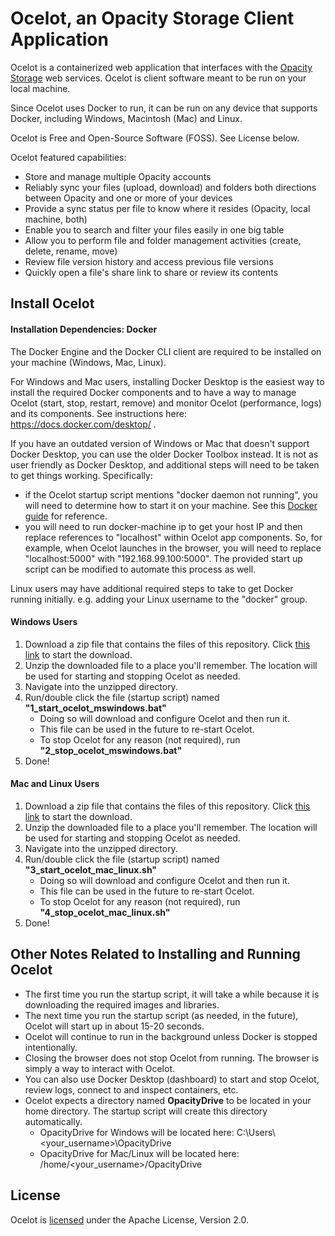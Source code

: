 # Ocelot, an Opacity Storage Client Application
Ocelot is a containerized web application that interfaces with the [Opacity Storage](https://www.opacity.io/) web services. Ocelot is client software meant to be run on your local machine.

Since Ocelot uses Docker to run, it can be run on any device that supports Docker, including Windows, Macintosh (Mac) and Linux.

Ocelot is Free and Open-Source Software (FOSS). See License below.

Ocelot featured capabilities:
* Store and manage multiple Opacity accounts
* Reliably sync your files (upload, download) and folders both directions between Opacity and one or more of your devices
* Provide a sync status per file to know where it resides (Opacity, local machine, both)
* Enable you to search and filter your files easily in one big table
* Allow you to perform file and folder management activities (create, delete, rename, move)
* Review file version history and access previous file versions
* Quickly open a file's share link to share or review its contents

## Install Ocelot

#### Installation Dependencies: Docker
The Docker Engine and the Docker CLI client are required to be installed on your machine (Windows, Mac, Linux).

For Windows and Mac users, installing Docker Desktop is the easiest way to install the required Docker components and to have a way to manage Ocelot (start, stop, restart, remove) and monitor Ocelot (performance, logs) and its components. See instructions here: https://docs.docker.com/desktop/ .

If you have an outdated version of Windows or Mac that doesn't support Docker Desktop, you can use the older Docker Toolbox instead. It is not as user friendly as Docker Desktop, and additional steps will need to be taken to get things working. Specifically:
* if the Ocelot startup script mentions "docker daemon not running", you will need to determine how to start it on your machine. See this [Docker guide](https://docs.docker.com/machine/overview/) for reference.
* you will need to run docker-machine ip to get your host IP and then replace references to "localhost" within Ocelot app components. So, for example, when Ocelot launches in the browser, you will need to replace "localhost:5000" with "192.168.99.100:5000". The provided start up script can be modified to automate this process as well.

Linux users may have additional required steps to take to get Docker running initially. e.g. adding your Linux username to the "docker" group.

#### Windows Users
1. Download a zip file that contains the files of this repository. Click [this link](https://github.com/act-opacity/ocelot/archive/master.zip) to start the download.
2. Unzip the downloaded file to a place you'll remember. The location will be used for starting and stopping Ocelot as needed.
3. Navigate into the unzipped directory.
4. Run/double click the file (startup script) named **"1_start_ocelot_mswindows.bat"**
   * Doing so will download and configure Ocelot and then run it.
   * This file can be used in the future to re-start Ocelot.
   * To stop Ocelot for any reason (not required), run **"2_stop_ocelot_mswindows.bat"**
5. Done!

#### Mac and Linux Users
1. Download a zip file that contains the files of this repository. Click [this link](https://github.com/act-opacity/ocelot/archive/master.zip) to start the download.
2. Unzip the downloaded file to a place you'll remember. The location will be used for starting and stopping Ocelot as needed.
3. Navigate into the unzipped directory.
4. Run/double click the file (startup script) named **"3_start_ocelot_mac_linux.sh"**
   * Doing so will download and configure Ocelot and then run it.
   * This file can be used in the future to re-start Ocelot.
   * To stop Ocelot for any reason (not required), run **"4_stop_ocelot_mac_linux.sh"**
5. Done!

## Other Notes Related to Installing and Running Ocelot
* The first time you run the startup script, it will take a while because it is downloading the required images and libraries.
* The next time you run the startup script (as needed, in the future), Ocelot will start up in about 15-20 seconds.
* Ocelot will continue to run in the background unless Docker is stopped intentionally.
* Closing the browser does not stop Ocelot from running. The browser is simply a way to interact with Ocelot.
* You can also use Docker Desktop (dashboard) to start and stop Ocelot, review logs, connect to and inspect containers, etc.
* Ocelot expects a directory named **OpacityDrive** to be located in your home directory. The startup script will create this directory automatically.
  * OpacityDrive for Windows will be located here: C:\Users\\<your_username>\\OpacityDrive
  * OpacityDrive for Mac/Linux will be located here: /home/<your_username>/OpacityDrive

## License
Ocelot is [licensed](https://github.com/act-opacity/ocelot/blob/master/LICENSE) under the Apache License, Version 2.0.
